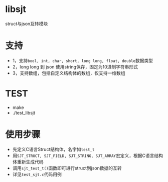 
# libsjt
struct与json互转模块  

# 支持
* 1，支持`bool, int, char, short, long long, float, double`数据类型    
* 2，long long 到 json 使用string保存，固定为10进制字符串形式  
* 3，支持数组，包括自定义结构体的数组，仅支持一维数组  

# TEST
* make  
* ./test_libsjt  

# 使用步骤  
* 先定义C语言Struct结构体，名字如`test_t`  
* 用`SJT_STRUCT, SJT_FIELD, SJT_STRING, SJT_ARRAY`宏定义，根据C语言结构体重新生成代码  
* 调用`sjt_test_t()`函数即可进行struct到json数据的互转  
* 详见`test_sjt.c`代码用例  



